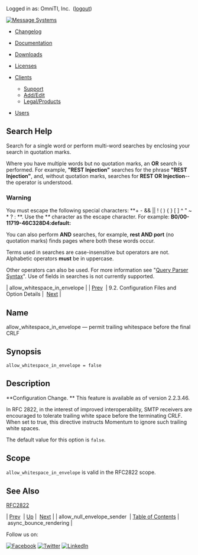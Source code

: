 Logged in as: OmniTI, Inc.  ([logout](https://support.messagesystems.com/logout.php))

[![Message Systems](https://support.messagesystems.com/images/ms-white205.png)](https://support.messagesystems.com/start.php) 

*   [Changelog](https://support.messagesystems.com/start.php?show=changelog)
*   [Documentation](https://support.messagesystems.com/docs/)
*   [Downloads](https://support.messagesystems.com/start.php)

*   [Licenses](https://support.messagesystems.com/license_summary.php)
*   <a href="">Clients</a>
    *   [Support](https://support.messagesystems.com/cs.php)
    *   [Add/Edit](https://support.messagesystems.com/edit_client.php)
    *   [Legal/Products](https://support.messagesystems.com/edit_products.php)
*   [Users](https://support.messagesystems.com/edit_customer.php)

## Search Help

Search for a single word or perform multi-word searches by enclosing your search in quotation marks.

Where you have multiple words but no quotation marks, an **OR** search is performed. For example, **"REST Injection"** searches for the phrase **"REST Injection"**, and, without quotation marks, searches for **REST OR Injection**--the operator is understood.

### Warning

You must escape the following special characters: **+ - && || ! ( ) { } [ ] ^ " ~ * ? : \**. Use the **\** character as the escape character. For example: **B0/00-11719-46C328D4\:default\:**

You can also perform **AND** searches, for example, **rest AND port** (no quotation marks) finds pages where both these words occur.

Terms used in searches are case-insensitive but operators are not. Alphabetic operators **must** be in uppercase.

Other operators can also be used. For more information see "[Query Parser Syntax](https://lucene.apache.org/core/old_versioned_docs/versions/3_0_0/queryparsersyntax.html)". Use of fields in searches is not currently supported.

| allow_whitespace_in_envelope |
| [Prev](conf.ref.allow_null_envelope_sender.php)  | 9.2. Configuration Files and Option Details |  [Next](conf.ref.async_bounce_rendering.php) |

<a name="conf.ref.allow_whitespace_in_envelope"></a>
## Name

allow_whitespace_in_envelope — permit trailing whitespace before the final CRLF

## Synopsis

`allow_whitespace_in_envelope = false`

<a name="idp4131264"></a>
## Description

**Configuration Change. ** This feature is available as of version 2.2.3.46.

In RFC 2822, in the interest of improved interoperability, SMTP receivers are encouraged to tolerate trailing white space before the terminating CRLF. When set to true, this directive instructs Momentum to ignore such trailing white spaces.

The default value for this option is `false`.

<a name="idp4136784"></a>
## Scope

`allow_whitespace_in_envelope` is valid in the RFC2822 scope.

<a name="idp4138848"></a>
## See Also

[RFC2822](conf.ref.rfc2822.php "RFC2822")

| [Prev](conf.ref.allow_null_envelope_sender.php)  | [Up](conf.ref.files.php) |  [Next](conf.ref.async_bounce_rendering.php) |
| allow_null_envelope_sender  | [Table of Contents](index.php) |  async_bounce_rendering |

Follow us on:

[![Facebook](https://support.messagesystems.com/images/icon-facebook.png)](http://www.facebook.com/messagesystems) [![Twitter](https://support.messagesystems.com/images/icon-twitter.png)](http://twitter.com/#!/MessageSystems) [![LinkedIn](https://support.messagesystems.com/images/icon-linkedin.png)](http://www.linkedin.com/company/message-systems)